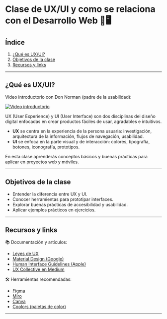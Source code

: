 # Clase de UX/UI y como se relaciona con el Desarrollo Web 🎨🖥️ 

## Índice
1. [¿Qué es UX/UI?](#qué-es-uxui)
2. [Objetivos de la clase](#objetivos-de-la-clase)
3. [Recursos y links](#recursos-y-links)

---

## ¿Qué es UX/UI?
Video introductorio con Don Norman (padre de la usabilidad):

[![Video introductorio](https://img.youtube.com/vi/yY96hTb8WgI/1.jpg)](https://www.youtube.com/watch?v=yY96hTb8WgI)

UX (User Experience) y UI (User Interface) son dos disciplinas del diseño digital enfocadas en crear productos fáciles de usar, agradables e intuitivos.

- **UX** se centra en la experiencia de la persona usuaria: investigación, arquitectura de la información, flujos de navegación, usabilidad.  
- **UI** se enfoca en la parte visual y de interacción: colores, tipografía, botones, iconografía, prototipos.

En esta clase aprenderás conceptos básicos y buenas prácticas para aplicar en proyectos web y móviles.

---

## Objetivos de la clase
- Entender la diferencia entre UX y UI.  
- Conocer herramientas para prototipar interfaces.  
- Explorar buenas prácticas de accesibilidad y usabilidad.  
- Aplicar ejemplos prácticos en ejercicios.  

---

## Recursos y links
📚 Documentación y artículos:
- [Leyes de UX](https://laws-of-ux.com/es/)  
- [Material Design (Google)](https://m3.material.io/)  
- [Human Interface Guidelines (Apple)](https://developer.apple.com/design/human-interface-guidelines/)  
- [UX Collective en Medium](https://uxdesign.cc/)  

🛠️ Herramientas recomendadas:
- [Figma](https://www.figma.com/)  
- [Miro](https://miro.com/)  
- [Canva](https://www.canva.com/)  
- [Coolors (paletas de color)](https://coolors.co/)  

---

